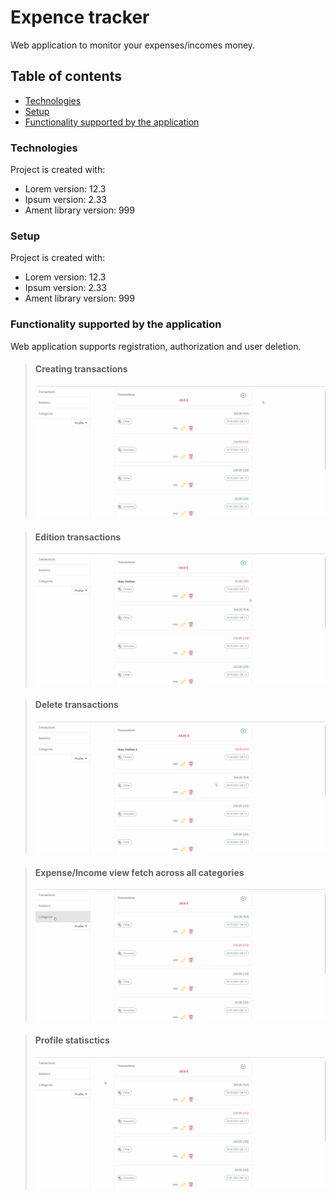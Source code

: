 # Expence tracker
Web application to monitor your expenses/incomes money.

## Table of contents
* [Technologies](#technologies)
* [Setup](#setup)
* [Functionality supported by the application](#functionality-supported-by-the-application)

### Technologies
Project is created with:
* Lorem version: 12.3
* Ipsum version: 2.33
* Ament library version: 999


### Setup
Project is created with:
* Lorem version: 12.3
* Ipsum version: 2.33
* Ament library version: 999


### Functionality supported by the application

Web application supports registration, authorization and user deletion.

> #### Creating transactions
> <img src="https://github.com/Grooook/expense-tracker/blob/master/media/add_transaction.gif"/>


> #### Edition transactions
> <img src="https://github.com/Grooook/expense-tracker/blob/master/media/edit_transaction.gif"/>


> #### Delete transactions
> <img src="https://github.com/Grooook/expense-tracker/blob/master/media/delete_transaction.gif"/>


> #### Expense/Income view fetch across all categories
> <img src="https://github.com/Grooook/expense-tracker/blob/master/media/categories.gif"/>


> #### Profile statisctics
> <img src="https://github.com/Grooook/expense-tracker/blob/master/media/profile_statistics.gif"/>
